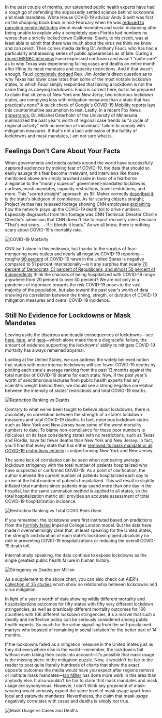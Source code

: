 In the past couple of months, our esteemed public health experts have had a rough go of defending the supposedly settled science behind lockdowns and mask mandates.
White House COVID-19 advisor Andy Slavitt was first on the chopping block back in mid-February when he was [reduced to parroting empty platitudes](https://twitter.com/tomselliott/status/1362048016560062466?s=20) about mask mandates and social distancing after being unable to explain why a completely open Florida had numbers no worse than a strictly locked down California. Slavitt, to his credit, was at least able to admit that there was much about the virus we think we know and can preict. Then comes media darling Dr. Anthony Fauci, who has had a particularly embarassing series of public appearances as of late. During a [recent MSNBC interview](https://twitter.com/Breaking911/status/1381073146590208000?s=20) Fauci expressed confusion and wasn't "quite sure" as to why Texas was experiencing falling cases and deaths an entire month after lifting its mask mandates and capacity restrictions. And if that wasn't enough, Fauci [completely dodged](https://twitter.com/BreitbartNews/status/1382818277399748611?s=20) Rep. Jim Jordan's direct question as to why Texas has lower case rates than some of the most notable lockdown states, to which Fauci simply responded that having a lockdown is not the same thing as obeying lockdowns. Fauci is correct here, but is he prepared to claim that citizens of New York and New Jersy, two notorious lockdown states, are complying less with mitigation mesaures than a state that has practically none? A quick check of Google's [COVID-19 Mobility reports](https://www.google.com/covid19/mobility/) lays this counterintuitive assumption to rest. Lastly, in a recent Fox News [appearance](https://twitter.com/covid_clarity/status/1382489849714802689?s=20), Dr. Micahel Osterholm of the University of Minnesota summarized the past year's worth of regional case trends as "a cycle of regional activity" with no mention of individuals' failure to comply with mitigation measures. If that's not a tacit admission of the fuitlity of lockdowns and mask mandates, I am not sure what is.

## Feelings Don't Care About Your Facts

When governments and media outlets around the world have successfully captured audiences by stoking fear of COVID-19, the data that should so easily asuage this fear become irrelevant, and interviews like those mentioned above are simply brushed aside in favor of a fearborne allegiance to the "morally superior" government-mandated lockdowns, curfews, mask mandates, capacity restrictions, travel restrictions, and more. This "scared straight" approach, as Bill Maher correctly [described it](https://www.youtube.com/watch?v=Qp3gy_CLXho), is the state's bludgeon of compliance. As far scaring citizens straight, Project Veritas has released footage showing CNN employees [explaining](https://nypost.com/2021/04/14/cnn-staffer-tells-project-veritas-network-played-up-covid-19-death-toll-for-ratings/) how the network plays up the COVID-19 death toll to drive numbers. Especially disgraceful from this footage was CNN Techincal Director Charlie Chester's admission that CNN doesn't like to report recovery rates because "That's not scary. . . If it bleeds it leads." As we all know, there is nothing scary about COVID-19's mortality rate.

![COVID-19 Mortality](https://pbs.twimg.com/media/EzlRiT0WUAwMbVC?format=jpg&name=medium)

CNN isn't alone in this endeavor, but thanks to the surplus of fear-mongering news outlets and nearly all negative COVID-19 reporting&mdash;roughly [90 percent](https://www.nytimes.com/2021/03/24/world/covid-coverage-by-the-us-national-media-is-an-outlier-a-study-finds.html) of COVID-19 news in the United States is negative compared to 51 percent internationally&mdash;is it any surprise that nearly [70 percent of Democrats, 51 percent of Republicans, and almost 50 percent of independents](https://www.nytimes.com/2021/03/18/briefing/atlanta-shootings-kamala-harris-tax-deadline-2021.html) think the chances of being hospitalized with COVID-19 range anywhere from 20 percent to over 50 percent? We are not only in a pandemic of ingornace towards the risk COVID-19 poses to the vast majority of the population, but also toward the past year's worth of data showing no correlation between the timing, stregth, or duration of COVID-19 mitigation measures and overal COVID-19 incidence.

## Still No Evidence for Lockdowns or Mask Mandates

Leaving aside the disatrous and deadly consequences of lockdowns&mdash;see [here](https://rationalground.com/lockdowns-pros-and-cons/), [here](https://collateralglobal.org/research), and [here](http://thepriceofpanic.com)&mdash;which alone made them a disgraceful failure, the amount of evidence supporting the lockdowns' ability to mitigate COVID-19 mortality has always remained abysmal. 

Looking at the United States, we can address the widely believed notion that states with more intense lockdowns will see fewer COVID-19 deaths by plotting each state's average ranking from the past 13 months against the total number of COVID-19 deaths for each state. Now, if the past year's worth of sanctimonious lectures from public health experts had any scientific weight behind them, we should see a strong negative correlation between the intensity of states' restrictions and total COVID-19 deaths.

![Restriction Ranking vs Deaths](https://user-images.githubusercontent.com/5093552/115307212-e196e280-a136-11eb-8ca9-7c4751380613.png)

Contrary to what we've been taught to believe about lockdowns, there is absolutely no correlation between the strength of a state's lockdown measures and total COVID-19 deaths. In fact, notorious lockdown states such as New York and New Jersey have some of the worst mortality numbers to date. To blame non-compliance for these poor numbers is ridiculous on its face considering states with no restrictions, such as Texas and Flordia, have far fewer deaths than New York and New Jersey. In fact, you'll find that every state that has either [removed its mask mandate or all COVID-19 restrictions entirely](https://pbs.twimg.com/media/EyfzUnXUcAIvi8a?format=jpg&name=large) is outperforming New York and New Jersey.

The same lack of correlation can be seen when comparing average lockdown stringency with the total number of patients hospitalized who have suspected or confirmed COVID-19. As a point of clarification, the author summed the *current* number of patients hospitalized each day to arrive at the total number of patients hospitalized. This will result in slightly inflated total numbers since patients may spend more than one day in the hospital, but the same summation method is applied to all states, so the total hospitalization metric still provides an accurate assessment of total COVID-19 hospitalization incidence.

![Restriction Ranking vs Total COVD Beds Used](https://user-images.githubusercontent.com/5093552/115312107-be703100-a13e-11eb-8b5f-c5a323b1f0a2.png)

If you remember, the lockdowns were first instituted based on predictions from the [horribly failed](https://www.aier.org/article/the-disease-models-were-tested-and-failed-massively/) Imperial College London model. But the data have made it overwhelmingly clear that, at least speaking for the United States, the strength and duration of each state's lockdown played absolutely no role in preventing COVID-19 hospitalizations or reducing the overall COVID-19 death toll. 

Internationally speaking, the data continue to expose lockdowns as the single greatest public health failure in human history. 

![Stringency vs Deaths per Million](https://user-images.githubusercontent.com/5093552/115928867-d3a5d200-a454-11eb-949a-39e8dd4cbda6.png)

As a supplement to the above chart, you can also check out AIER's [collection of 35 studies](https://www.aier.org/article/lockdowns-do-not-control-the-coronavirus-the-evidence/) which show no relationship between lockdowns and virus mitigation. 

In light of a year's worth of data showing wildly different mortality and hospitalizations outcomes for fifty states with fifty very different lockdown stringencies, as well as drastically different mortality outcomes for 166 countries with 166 different lockdown stringencies, it's a marvel that such a deadly and ineffective policy can be seriously considered among public health experts. So much for the virtue signalling from the self-proclaimed martyrs who boasted of remaining in social isolation for the better part of 14 months.

If the lockdowns failed as a mitigation measure in the United States just as they did everywhere else in the world&mdash;remember, the lockdowns fail without even taking their costs into account&mdash;it's possible that mask usage is the missing piece in the mitigation puzzle. Now, it wouldn't be fair to the reader to post quite literally hundreds of charts that show the exact opposite outcomes the media would have you expect after regions remove or institute mask mandates&mdash;[Ian Miller](https://twitter.com/ianmSC/media) has done more work in this area than anybody else. It also wouldn't be fair to claim that mask mandates and mask usage are synonymous. However, I don't think any proponent of mask-wearing would seriously expect the same level of mask usage apart from local and statewide mandates. Nevertheless, the claim that mask *usage* negatively correlates with cases and deaths is simply not true.

![Mask Usage vs Cases and Deaths](https://user-images.githubusercontent.com/5093552/115932248-8fb5cb80-a45a-11eb-9094-72bb6cc2f89f.png)
